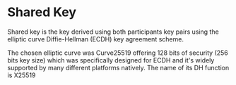 # Shared Key

Shared key is the key derived using both participants key pairs using the elliptic curve Diffie-Hellman (ECDH) key agreement scheme.

The chosen elliptic curve was Curve25519 offering 128 bits of security (256 bits key size) which was specifically designed for ECDH and it's widely supported by many different platforms natively. The name of its DH function is X25519